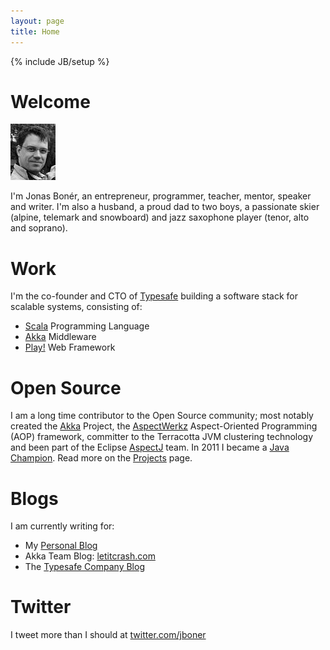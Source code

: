 ```yaml
---
layout: page
title: Home
---
```

{% include JB/setup %}

<h1 id='welcome'>Welcome</h1>

<img class='inset left' title='Mark Reid' src='/images/jonas_bw_small.JPG' alt='Photo of Jonas' />

I'm Jonas Bonér, an entrepreneur, programmer, teacher, mentor, speaker and writer. I'm also a husband, a proud dad to two boys, a passionate skier (alpine, telemark and snowboard) and jazz saxophone player (tenor, alto and soprano).

<div class='section'>
<h1 id='work'>Work</h1>

I'm the co-founder and CTO of <a href="http://typesafe.com">Typesafe</a> building a software stack for scalable systems, consisting of: 
<ul class='compact recent'>
  <li><a href="http://www.scala-lang.org">Scala</a> Programming Language</li>
  <li><a href="http://akka.io">Akka</a> Middleware</li>
  <li><a href="http://www.playframework.org/">Play!</a> Web Framework</li>
</ul>
</div>

<div class='section'>
<h1 id='oss'>Open Source</h1>
I am a long time contributor to the Open Source community; most notably created the <a href="http://akka.io">Akka</a> Project, the <a href="http://aspectwerkz.codehaus.org">AspectWerkz</a> Aspect-Oriented Programming (AOP) framework, committer to the Terracotta JVM clustering technology and been part of the Eclipse <a href="http://eclipse.org/aspectj">AspectJ</a> team. In 2011 I became a <a href="http://java.net/website/java-champions/bios.html#Boner">Java Champion</a>.
Read more on the <a href="/projects/">Projects</a> page.
</div>

<div class='section'>
<h1 id='blogs'>Blogs</h1>

I am currently writing for:
<ul class='compact recent'>
  <li>My <a href="/archive.html">Personal Blog</a></li>
  <li>Akka Team Blog: <a href="http://letitcrash.com">letitcrash.com</a></li>
  <li>The <a href="http://blog.typesafe.com/">Typesafe Company Blog</a></li>
</ul>
</div>

<div class='section'>
<h1 id='twitter'>Twitter</h1>
<p>I tweet more than I should at <a href='http://twitter.com/jboner'>twitter.com/jboner</a></p>
</div>
